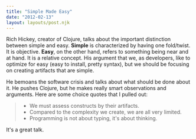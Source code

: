 ```yaml
---
title: "Simple Made Easy"
date: "2012-02-13"
layout: layouts/post.njk
---
```


Rich Hickey, creator of Clojure, talks about the important distinction between
simple and easy. **Simple** is characterized by having one fold/twist. It is
objective. **Easy**, on the other hand, refers to something being near and at
hand. It is a relative concept. His argument that we, as developers, like to
optimize for easy (easy to install, pretty syntax), but we should be focusing on
creating artifacts that are simple.

He bemoans the software crisis and talks about what should be done about it. He
pushes Clojure, but he makes really smart observations and arguments. Here are
some choice quotes that I pulled out:

> - We must assess constructs by their artifacts.
> - Compared to the complexity we create, we are all very limited.
> - Programming is not about typing, it's about thinking.

It's a great talk.
